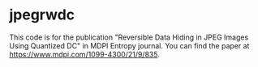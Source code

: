 # jpegrwdc

This code is for the publication "Reversible Data Hiding in JPEG Images Using Quantized DC" in MDPI Entropy journal. You can find the paper at https://www.mdpi.com/1099-4300/21/9/835. 
